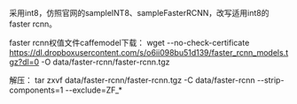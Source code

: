 采用int8，仿照官网的sampleINT8、sampleFasterRCNN，改写适用int8的faster rcnn。

faster rcnn权值文件caffemodel下载：
wget --no-check-certificate https://dl.dropboxusercontent.com/s/o6ii098bu51d139/faster_rcnn_models.tgz?dl=0 -O data/faster-rcnn/faster-rcnn.tgz

解压：
tar zxvf data/faster-rcnn/faster-rcnn.tgz -C data/faster-rcnn --strip-components=1 --exclude=ZF_*
